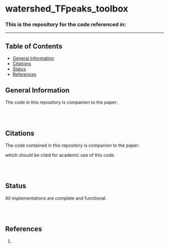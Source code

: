 # watershed_TFpeaks_toolbox

### This is the repository for the code referenced in: 
> 
--- 

## Table of Contents
* [General Information](#general-information)
* [Citations](#citations)
* [Status](#status)
* [References](#references)

## General Information
The code in this repository is companion to the paper:
> 

<br/>
<br/>



## Citations
The code contained in this repository is companion to the paper:  
> 

which should be cited for academic use of this code.  

<br/>
<br/>


## Status 
All implementations are complete and functional.

<br/>
<br/>


## References
1. 

